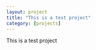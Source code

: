 ```yaml
---
layout: project
title: "This is a test project"
category: [projects]
---
```


This is a test project
